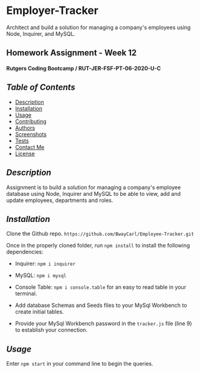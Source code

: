 # Employer-Tracker
Architect and build a solution for managing a company's employees using Node, Inquirer, and MySQL.


## Homework Assignment - Week 12
#### Rutgers Coding Bootcamp / RUT-JER-FSF-PT-06-2020-U-C

## *Table of Contents*
- [Description](#description)
 - [Installation](#installation)
 - [Usage](#usage)
 - [Contributing](#contributing)
 - [Authors](#authors)
 - [Screenshots](#screenshots)
 - [Tests](#tests)
 - [Contact Me](#contact-me)
 - [License](#license)

## *Description* 
Assignment is to build a solution for managing a company's employee database using Node, Inquirer and MySQL to be able to view, add and update employees, departments and roles.

## *Installation* 
Clone the Github repo.
```https://github.com/BwayCarl/Employee-Tracker.git```

Once in the properly cloned folder, run ```npm install``` to install the following dependencies:
 * Inquirer:  ```npm i inquirer```
 * MySQL:  ```npm i mysql``` 
 * Console Table:  ```npm i console.table``` for an easy to read table in your terminal.

 * Add database Schemas and Seeds files to your MySql Workbench to create initial tables.
 * Provide your MySql Workbench password in the ```tracker.js``` file (line 9) to establish your connection.

## *Usage*
 Enter ```npm start``` in your command line to begin the queries. 